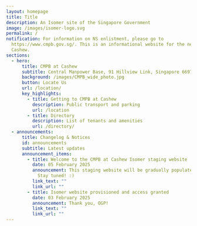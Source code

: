 ```yaml
---
layout: homepage
title: Title
description: An Isomer site of the Singapore Government
image: /images/isomer-logo.svg
permalink: /
notification: For information on NS enlistment, please go to
  https://www.cmpb.gov.sg/. This is an informational website for the new CMPB at
  Cashew.
sections:
  - hero:
      title: CMPB at Cashew
      subtitle: Central Manpower Base, 91 Hillview Link, Singapore 669723
      background: /images/CMPB_wide_photo.jpg
      button: Locate Us
      url: /location/
      key_highlights:
        - title: Getting to CMPB at Cashew
          description: Public transport and parking
          url: /location
        - title: Directory
          description: List of tenants and amenities
          url: /directory/
  - announcements:
      title: Changelog & Notices
      id: announcements
      subtitle: Latest updates
      announcement_items:
        - title: Welcome to the CMPB at Cashew Isomer staging website
          date: 05 February 2025
          announcement: This staging website will be gradually populated with information.
            Stay tuned! :)
          link_text: ""
          link_url: ""
        - title: Isomer website provisioned and access granted
          date: 03 February 2025
          announcement: Thank you, OGP!
          link_text: ""
          link_url: ""
---
```

